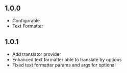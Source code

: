 ## 1.0.0

- Configurable
- Text Formatter

## 1.0.1

- Add translator provider
- Enhanced text formatter able to translate by options
- Fixed text formatter params and args for optional
